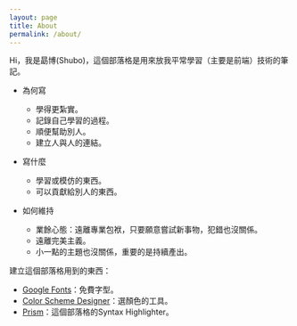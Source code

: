 ```yaml
---
layout: page
title: About
permalink: /about/
---
```


Hi，我是勗博(Shubo)，這個部落格是用來放我平常學習（主要是前端）技術的筆記。

* 為何寫
	* 學得更紮實。
	* 記錄自己學習的過程。
	* 順便幫助別人。
	* 建立人與人的連結。

* 寫什麼
	* 學習或模仿的東西。
	* 可以貢獻給別人的東西。

* 如何維持
	* 業餘心態：遠離專業包袱，只要願意嘗試新事物，犯錯也沒關係。
	* 遠離完美主義。
	* 小一點的主題也沒關係，重要的是持續產出。

建立這個部落格用到的東西：

* [Google Fonts](https://fonts.google.com/)：免費字型。
* [Color Scheme Designer](http://colorschemedesigner.com/csd-3.5/#3q21Tw0w0w0w0)：選顏色的工具。
* [Prism](http://prismjs.com/)：這個部落格的Syntax Highlighter。
